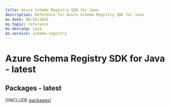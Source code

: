 ```yaml
---
title: Azure Schema Registry SDK for Java
description: Reference for Azure Schema Registry SDK for Java
ms.date: 06/26/2025
ms.topic: reference
ms.devlang: java
ms.service: schema-registry
---
```

# Azure Schema Registry SDK for Java - latest
## Packages - latest
[!INCLUDE [packages](schema-registry-index.md)]